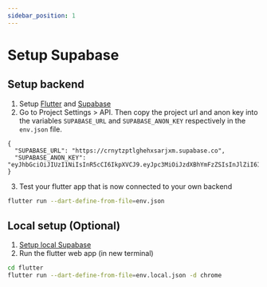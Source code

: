 ```yaml
---
sidebar_position: 1
---
```

# Setup Supabase
## Setup backend

1. Setup [Flutter](README.md) and [Supabase](../supabase/README.md)
2. Go to Project Settings > API. Then copy the project url and anon key into the variables `SUPABASE_URL` and `SUPABASE_ANON_KEY` respectively in the `env.json` file.

```
{
  "SUPABASE_URL": "https://crnytzptlghehxsarjxm.supabase.co",
  "SUPABASE_ANON_KEY": "eyJhbGciOiJIUzI1NiIsInR5cCI6IkpXVCJ9.eyJpc3MiOiJzdXBhYmFzZSIsInJlZiI6ImNybnl0enB0bGdoZWh4c2FyanhtIiwicm9sZSI6ImFub24iLCJpYXQiOjE3MDkyMjQxNjgsImV4cCI6MjAyNDgwMDE2OH0.UW1dHRt4hGF6uCdPXimxv0Ggwq5uJ1WoQuCZ1_ixmCU"
}
```

3. Test your flutter app that is now connected to your own backend

```bash
flutter run --dart-define-from-file=env.json
```

## Local setup (Optional)
1. [Setup local Supabase](../supabase/supabase-local-development.md#setup)
2. Run the flutter web app (in new terminal)

```bash
cd flutter
flutter run --dart-define-from-file=env.local.json -d chrome
```
